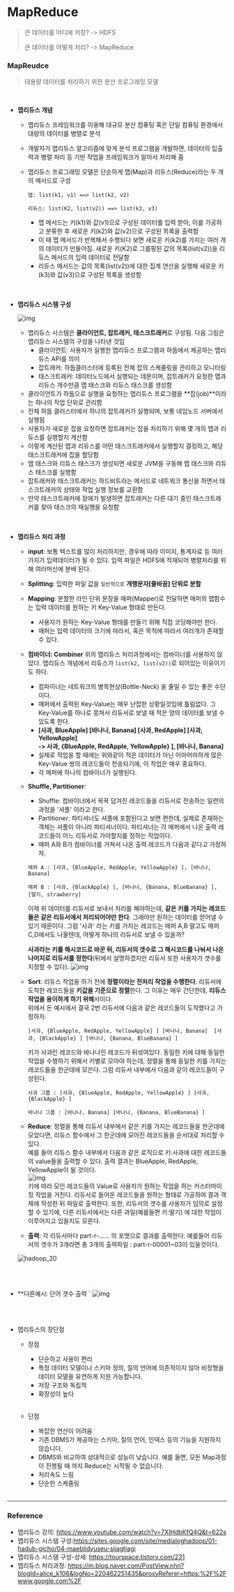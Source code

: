 # MapReduce

> 큰 데이터를 어디에 저장? -> HDFS
>
> 큰 데이터를 어떻게 처리? -> MapReduce

### MapReudce

> 대용량 데이터를 처리하기 위한 분산 프로그래밍 모델

<br>

- **맵리듀스 개념**

  - 맵리듀스 프레임워크를 이용해 대규모 분산 컴퓨팅 혹은 단일 컴퓨팅 환경에서 대량의 데이터를 병렬로 분석

  - 개발자가 맵리듀스 알고리즘에 맞게 분석 프로그램을 개발하면, 데이터의 입출력과 병렬 처리 등 기반 작업을 프레임워크가 알아서 처리해 줌

  - 맵리듀스 프로그래밍 모델은 단순하게 맵(Map)과 리듀스(Reduce)라는 두 개의 메서드로 구성

    ```
    맵: list(k1, v1) ==> list(k2, v2)
    
    리듀스: list(K2, list(v2)) ==> list(k3, v3)
    ```

    - 맵 메서드는 키(k1)와 값(v1)으로 구성된 데이터를 입력 받아, 이를 가공하고 분류한 후 새로운 키(k2)와 값(v2)으로 구성된 목록을 출력함
    - 이 때 맵 메서드가 반복해서 수행되다 보면 새로운 키(k2)를 가지는 여러 개의 데이터가 만들어짐. 새로운 키(K2)로 그룹핑된 값의 목록(list(v2))을 리듀스 메서드의 입력 데이터로 전달함
    - 리듀스 메서드는 값의 목록(list(v2))에 대한 집계 연산을 실행해 새로운 키(k3)와 값(v3)으로 구성된 목록을 생성함

  <br>

  <br>

- **맵리듀스 시스템 구성**

  ![img](https://sites.google.com/site/medialoghadoop/_/rsrc/1439454096386/01-hadub-gicho/04-maeblidyuseu-sijaghagi/mapreduce_arche.jpg)

  - 맵리듀스 시스템은 **클라이언트, 잡트래커, 태스크트래커**로 구성됨. 다음 그림은 맵리듀스 시스템의 구성을 나타낸 것임 
    - 클라이언트: 사용자가 실행한 맵리듀스 프로그램과 하둡에서 제공하는 맵리듀스 API를 의미
    - 잡트래커: 하둡클러스터에 등록된 전체 잡의 스케줄링을 관리하고 모니터링
    - 태스크트래커: 데이터노드에서 실행되는 데몬이며, 잡트래커가 요청한 맵과 리듀스 개수만큼 맵 태스크와 리듀스 태스크를 생성함
  - 클라이언트가 하둡으로 실행을 요청하는 맵리듀스 프로그램을 **잡(job)**이라는 하나의 작업 단위로 관리함 
  - 전체 하둡 클러스터에서 하나의 잡트래커가 실행되며, 보통 네임노드 서버에서 실행됨
  - 사용자가 새로운 잡을 요청하면 잡트래커는 잡을 처리하기 위해 몇 개의 맵과 리듀스를 실행할지 계산함
  - 이렇게 계산된 맵과 리듀스를 어떤 태스크트래커에서 실행할지 결정하고, 해당 태스크트래커에 잡을 할당함
  - 맵 태스크와 리듀스 태스크가 생성되면 새로운 JVM을 구동해 맵 태스크와 리듀스 태스크를 실행함
  - 잡트래커와 태스크트래커는 하드비트라는 메서드로 네트워크 통신을 하면서 태스크트래커의 상태와 작업 실행 정보를 교환함
  - 만약 태스크트래커에 장애가 발생하면 잡트래커는 다른 대기 중인 태스크트래커를 찾아 태스크의 재실행을 요청함

  <br>

  <br>

- **맵리듀스 처리 과정**

  - **input**: 보통 텍스트를 많이 처리하지만, 경우에 따라 이미지, 통계자료 등 여러가지가 입력데이터가 될 수 있다. 입력 파일은 HDFS에 적재되어 병렬처리를 위해 여러머신에 분배 된다.

  - **Splitting**: 입력한 파일 값을 `일반적으로` **개행문자[줄바꿈] 단위로 분할**

  - **Mapping**: 분할한 라인 단위 문장을 매퍼(Mapper)로 전달하면 매퍼의 맵함수는 입력 데이터를 원하는 키 Key-Value 형태로 만든다. 

    - 사용자가 원하는 Key-Value 형태를 만들기 위해 직접 코딩해야만 한다.
    - 매퍼는 입력 데이터의 크기에 따라서, 혹은 목적에 따라서 여러개가 존재할 수 있다. 

  - **컴바이너: Combiner**
    위의 맵리듀스 처리과정에서는 컴바이너를 사용하지 않았다. 맵리듀스 개념에서 리듀스가 `list(k2, list(v2))`로 되어있는 이유이기도 하다.

    - 컴파이너는 네트워크의 병목현상(Bottle-Neck) 을 줄일 수 있는 좋은 수단이다. 
    - 매퍼에서 출력된 Key-Value는 매우 난잡한 상황일것임에 틀림없다. 그 Key-Value를 하나로 뭉쳐서 리듀서로 보낼 때 적은 양의 데이터를 보낼 수 있도록 한다. 
    - **[사과, BlueApple] [바나나, Banana] [사과, RedApple] [사과, YellowApple]**   
      **-> 사과, {BlueApple, RedApple, YellowApple} ], [바나나, Banana]** 
    - 실제로 작업을 할 때에는 위와같이 적은 데이터가 아닌 어마어마하게 많은 Key-Value 쌍의 레코드들이 전송되기에, 이 작업은 매우 중요하다.
    -  각 매퍼에 하나의 컴바이너가 실행된다. 

  - **Shuffle, Partitioner**: 

    - Shuffle: 컴바이너에서 꾹꾹 담겨진 레코드들을 리듀서로 전송하는 일련의 과정을 '셔플' 이라고 한다. 
    - Partitioner: 파티셔너도 셔플에 포함된다고 보면 편한데, 실제로 존재하는 객체는 셔플이 아니라 파티셔너이다. 파티셔너는 각 매퍼에서 나온 출력 레코드들이 어느 리듀서로 가야할지를 정하는 작업이다. 
    - 매퍼 A와 B가 컴바이너를 거쳐서 나온 출력 레코드가 다음과 같다고 가정하자.

    ```
    매퍼 A : [사과, {BlueApple, RedApple, YellowApple} ], [바나나, Banana] 
    
    매퍼 B : [사과, {BlackApple} ], [바나나, {Banana, BlueBanana} ], [딸기, strawberry] 
    ```

    이제 위 데이터를 리듀서로 보내서 처리를 해야하는데, **같은 키를 가지는 레코드들은 같은 리듀서에서 처리되어야만 한다**. 그래야만 원하는 데이터를 얻어낼 수 있기 때문이다. 그럼 '사과' 라는 키를 가지는 레코드는 매퍼 A,B 말고도 매퍼 C,D에서도 나올텐데, 어떻게 하나의 리듀서로 보낼 수 있을까?

     **사과라는 키를 해시코드로 바꾼 뒤, 리듀서의 갯수로 그 해시코드를 나눠서 나온 나머지로 리듀서를 정한다**(뒤에서 설명하겠지만 리듀서 또한 사용자가 갯수를 지정할 수 있다).
    ![img](https://mblogthumb-phinf.pstatic.net/20150826_100/alice_k106_1440556884851u3OIT_PNG/%C4%B8%C3%B3.PNG?type=w2)

  - **Sort**: 리듀스 작업을 하기 전에 **정렬이라는 전처리 작업을 수행한다**. 리듀서에 도착한 레코드들을 **키값을 기준으로 정렬**한다. 그 이유는 매우 간단한데, **리듀스 작업을 용이하게 하기 위해**서이다.   
     위에서 든 예시에서 결국 2번 리듀서에 다음과 같은 레코드들이 도착했다고 가정하자.

    ```
    [사과, {BlueApple, RedApple, YellowApple} ] [바나나, Banana]  [사과, {BlackApple} ] [바나나, {Banana, BlueBanana} ]
    ```

     키가 사과인 레코드와 바나나인 레코드가 뒤섞여있다. 동일한 키에 대해 동일한 작업을 수행하기 위해서 키별로 모아야 하는데, 정렬을 통해 동일한 키를 가지는 레코드들을 한군데에 모은다. 그럼 리듀서 내부에서 다음과 같이 레코드들이 구성된다.

    ```
    사과 그룹 : [사과, {BlueApple, RedApple, YellowApple} ] [사과, {BlackApple} ]
    
    바나나 그룹 : [바나나, Banana] [바나나, {Banana, BlueBanana} ]
    ```

    

  - **Reduce**: 정렬을 통해 리듀서 내부에서 같은 키를 가지는 레코드들을 한군데에 모았다면, 리듀스 함수에서 그 한군데에 모아진 레코드들을 순서대로 처리할 수 있다.  
     예를 들어 리듀스 함수 내부에서 다음과 같은 로직으로 키:사과에 대한 레코드들의 value들을 출력할 수 있다. 출력 결과는 BlueApple, RedApple, YellowApple이 될 것이다.  
  ![img](https://mblogthumb-phinf.pstatic.net/20150826_136/alice_k106_1440558599228duIzl_PNG/%25EC%25BA%25A1%25EC%25B2%2598.PNG?type=w800)  
     키에 따라 모인 레코드들의 Value로 사용자가 원하는 작업을 하는 커스터마이징 작업을 거친다.  리듀서로 들어온 레코드들을 원하는 형태로 가공하여 결과 객체에 작성한 뒤 파일로 출력한다. 또한, 리듀서의 갯수를 사용자가 임의로 설정할 수 있기에, 다른 리듀서에서는 다른 과일(예를들면 키:딸기) 에 대한 작업이 이루어지고 있을지도 모른다.
    
  - **출력**:  각 리듀서마다 part-r-...... 의 포맷으로 결과를 출력한다. 예를들어 리듀서의 갯수가 3개라면 총 3개의 출력파일 : part-r-00001~03이 있을것이다.

  ![hadoop_20](https://user-images.githubusercontent.com/71415474/114127223-fb654800-9934-11eb-9625-73653370d54e.png)

  <br>

  <br>

- **다른예시: 단어 갯수 출력  `
  ![img](https://t1.daumcdn.net/cfile/tistory/2133764B54F929D108)

<br>

<br>

- 맵리듀스의 장단점
  - 장점
    - 단순하고 사용이 편리
    - 특정 데이터 모델이나 스키마 정의, 질의 언어에 의존적이지 않아 비정형을 데이터 모델을 유연하게 지원 가능합니다.
    - 저장 구조와 독립적
    - 확장성이 높다
    
    <br>
  - 단점
    - 복잡한 연산이 어려움
    - 기존 DBMS가 제공하는 스키마, 질의 언어, 인덱스 등의 기능을 지원하지 않습니다. 
    - DBMS와 비교하여 상대적으로 성능이 낮습니다. 예를 들면, 모든 Map과정이 진행될 때 까지 Reduce는 시작될 수 없습니다.
    - 처리속도 느림
    - 단순한 스케줄링
    
    <br>

---

### Reference

- 맵리듀스 강의: https://www.youtube.com/watch?v=7XIHdbKfQ4Q&t=622s
- 맵리듀스 시스템 구성:https://sites.google.com/site/medialoghadoop/01-hadub-gicho/04-maeblidyuseu-sijaghagi
- 맵리듀스 시스템 구성-상세: https://tourspace.tistory.com/231
- 맵리듀스 처리과정: https://m.blog.naver.com/PostView.nhn?blogId=alice_k106&logNo=220462251435&proxyReferer=https:%2F%2Fwww.google.com%2F

